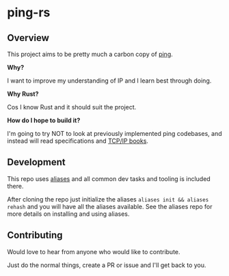 # ping-rs

## Overview

This project aims to be pretty much a carbon copy of [ping](https://github.com/torvalds/linux/blob/master/net/ipv4/ping.c).

__Why?__

I want to improve my understanding of IP and I learn best through doing.

__Why Rust?__

Cos I know Rust and it should suit the project.

__How do I hope to build it?__

I'm going to try NOT to look at previously implemented ping codebases, and instead will read specifications and [TCP/IP books](https://www.amazon.com/001-Illustrated-Protocols-Addison-Wesley-Professional/dp/0201633469).

## Development

This repo uses [aliases](https://github.com/sebglazebrook/aliases) and all common dev tasks and tooling is included there.

After cloning the repo just initialize the aliases `aliases init && aliases rehash` and you will have all the aliases available. See the aliases repo for more details on installing and using aliases.

## Contributing

Would love to hear from anyone who would like to contribute.

Just do the normal things, create a PR or issue and I'll get back to you.
